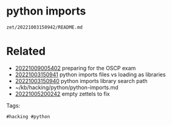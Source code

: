 # python imports

` zet/20221003150942/README.md `

# Related

- [20221009005402](/zet/20221009005402/README.md) preparing for the OSCP exam
- [20221003150941](/zet/20221003150941/README.md) python imports files vs loading as libraries
- [20221003150940](/zet/20221003150940/README.md) python imports library search path
- ~/kb/hacking/python/python-imports.md
- [20221005200242](/zet/20221005200242/README.md) empty zettels to fix

Tags:

    #hacking #python 
